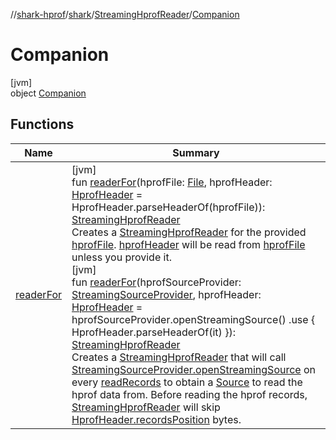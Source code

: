 //[shark-hprof](../../../../index.md)/[shark](../../index.md)/[StreamingHprofReader](../index.md)/[Companion](index.md)

# Companion

[jvm]\
object [Companion](index.md)

## Functions

| Name | Summary |
|---|---|
| [readerFor](reader-for.md) | [jvm]<br>fun [readerFor](reader-for.md)(hprofFile: [File](https://docs.oracle.com/javase/8/docs/api/java/io/File.html), hprofHeader: [HprofHeader](../../-hprof-header/index.md) = HprofHeader.parseHeaderOf(hprofFile)): [StreamingHprofReader](../index.md)<br>Creates a [StreamingHprofReader](../index.md) for the provided [hprofFile](reader-for.md). [hprofHeader](reader-for.md) will be read from [hprofFile](reader-for.md) unless you provide it.<br>[jvm]<br>fun [readerFor](reader-for.md)(hprofSourceProvider: [StreamingSourceProvider](../../-streaming-source-provider/index.md), hprofHeader: [HprofHeader](../../-hprof-header/index.md) = hprofSourceProvider.openStreamingSource()         .use { HprofHeader.parseHeaderOf(it) }): [StreamingHprofReader](../index.md)<br>Creates a [StreamingHprofReader](../index.md) that will call [StreamingSourceProvider.openStreamingSource](../../-streaming-source-provider/open-streaming-source.md) on every [readRecords](../read-records.md) to obtain a [Source](https://square.github.io/okio/2.x/okio/okio/-source/index.html) to read the hprof data from. Before reading the hprof records, [StreamingHprofReader](../index.md) will skip [HprofHeader.recordsPosition](../../-hprof-header/records-position.md) bytes. |
